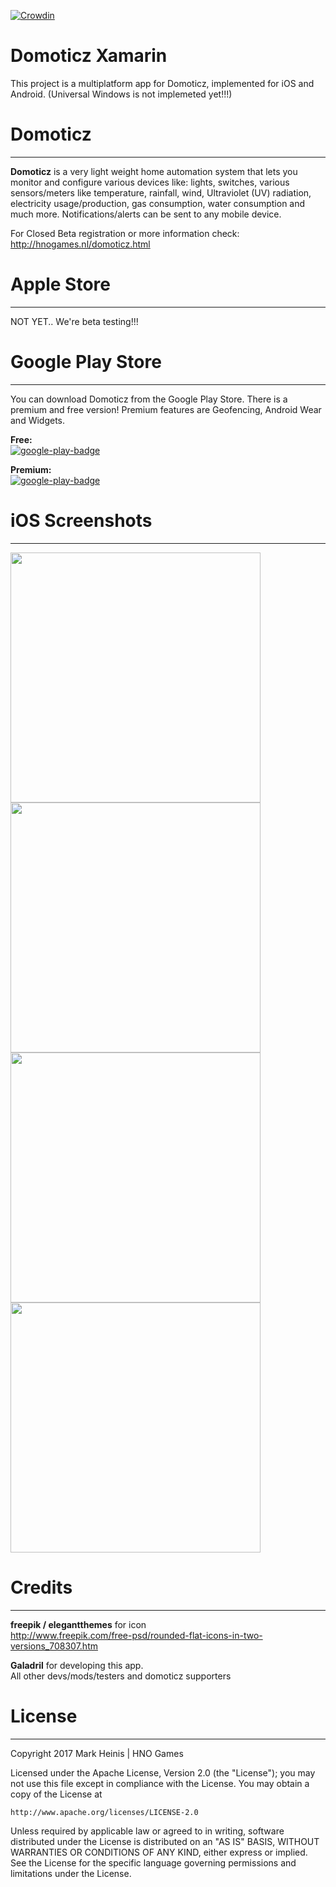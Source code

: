 [![Crowdin](https://d322cqt584bo4o.cloudfront.net/domoticz-for-android/localized.svg)](https://crowdin.com/project/domoticz-for-android)


# Domoticz Xamarin
This project is a multiplatform app for Domoticz, implemented for iOS and Android. (Universal Windows is not implemeted yet!!!)


# Domoticz
-----
**Domoticz** is a very light weight home automation system that lets you monitor and configure various devices like: lights, switches, various sensors/meters like temperature, rainfall, wind, Ultraviolet (UV) radiation, electricity usage/production, gas consumption, water consumption and much more. Notifications/alerts can be sent to any mobile device.

For Closed Beta registration or more information check:  
http://hnogames.nl/domoticz.html


# Apple Store
-----
NOT YET.. We're beta testing!!!


# Google Play Store
-----
You can download Domoticz from the Google Play Store. There is a premium and free version! Premium features are Geofencing, Android Wear and Widgets.  

**Free:**  
[![google-play-badge](https://cloud.githubusercontent.com/assets/14561640/22199304/96017fa6-e15a-11e6-99bd-6fd3412eac8e.png)](https://play.google.com/store/apps/details?id=nl.hnogames.domoticz)

**Premium:**  
[![google-play-badge](https://cloud.githubusercontent.com/assets/14561640/22199304/96017fa6-e15a-11e6-99bd-6fd3412eac8e.png)](https://play.google.com/store/apps/details?id=nl.hnogames.domoticz.premium)


# iOS Screenshots
-----
<img src="https://user-images.githubusercontent.com/14561640/29310108-ca32305c-81ac-11e7-916d-973a1fb0e4fa.jpg" width="400">  
<img src="https://user-images.githubusercontent.com/14561640/29310106-ca32251c-81ac-11e7-8477-f3524ab81b2a.jpg" width="400">  
<img src="https://user-images.githubusercontent.com/14561640/29310105-ca309e22-81ac-11e7-924a-171d65912367.jpg" width="400  
<img src="https://user-images.githubusercontent.com/14561640/29310109-ca33f8ba-81ac-11e7-81bc-b55716aaa1b4.jpg" width="400">  
<img src="https://user-images.githubusercontent.com/14561640/29310107-ca324394-81ac-11e7-9b7f-092a44681602.jpg" width="400">  


# Credits
-----
**freepik / elegantthemes** for icon  
http://www.freepik.com/free-psd/rounded-flat-icons-in-two-versions_708307.htm

**Galadril** for developing this app.  
All other devs/mods/testers and domoticz supporters


# License
-----
Copyright 2017 Mark Heinis | HNO Games

Licensed under the Apache License, Version 2.0 (the "License");
you may not use this file except in compliance with the License.
You may obtain a copy of the License at

    http://www.apache.org/licenses/LICENSE-2.0

Unless required by applicable law or agreed to in writing, software
distributed under the License is distributed on an "AS IS" BASIS,
WITHOUT WARRANTIES OR CONDITIONS OF ANY KIND, either express or implied.
See the License for the specific language governing permissions and
limitations under the License.
